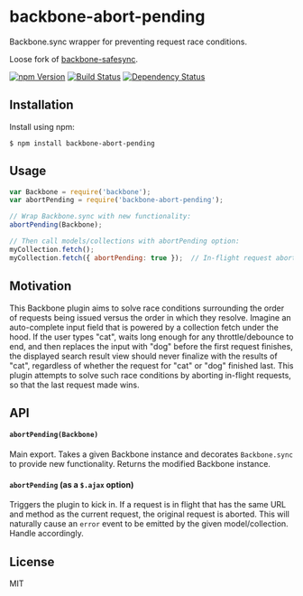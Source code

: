 # backbone-abort-pending

Backbone.sync wrapper for preventing request race conditions.

Loose fork of [backbone-safesync](https://github.com/amccloud/backbone-safesync).

[![npm Version][npm-badge]][npm]
[![Build Status][build-badge]][build-status]
[![Dependency Status][dep-badge]][dep-status]

## Installation

Install using npm:

    $ npm install backbone-abort-pending

## Usage

```js
var Backbone = require('backbone');
var abortPending = require('backbone-abort-pending');

// Wrap Backbone.sync with new functionality:
abortPending(Backbone);

// Then call models/collections with abortPending option:
myCollection.fetch();
myCollection.fetch({ abortPending: true });  // In-flight request aborted
```

## Motivation

This Backbone plugin aims to solve race conditions surrounding the order of
requests being issued versus the order in which they resolve. Imagine an
auto-complete input field that is powered by a collection fetch under the hood.
If the user types "cat", waits long enough for any throttle/debounce to end,
and then replaces the input with "dog" before the first request finishes, the
displayed search result view should never finalize with the results of "cat",
regardless of whether the request for "cat" or "dog" finished last. This plugin
attempts to solve such race conditions by aborting in-flight requests, so that
the last request made wins.

## API

#### `abortPending(Backbone)`

Main export. Takes a given Backbone instance and decorates `Backbone.sync` to
provide new functionality. Returns the modified Backbone instance.

#### `abortPending` (as a `$.ajax` option)

Triggers the plugin to kick in. If a request is in flight that has the same URL
and method as the current request, the original request is aborted. This will
naturally cause an `error` event to be emitted by the given model/collection.
Handle accordingly.

## License

MIT

[build-badge]: https://img.shields.io/travis/jimf/backbone-abort-pending/master.svg
[build-status]: https://travis-ci.org/jimf/backbone-abort-pending
[npm-badge]: https://img.shields.io/npm/v/backbone-abort-pending.svg
[npm]: https://www.npmjs.org/package/backbone-abort-pending
[dep-badge]: https://img.shields.io/david/jimf/backbone-abort-pending.svg
[dep-status]: https://david-dm.org/jimf/backbone-abort-pending
